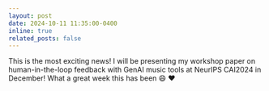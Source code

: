 ```yaml
---
layout: post
date: 2024-10-11 11:35:00-0400
inline: true
related_posts: false
---
```


This is the most exciting news! I will be presenting my workshop paper on human-in-the-loop feedback with GenAI music tools at NeurIPS CAI2024 in December! What a great week this has been :smile:	:heart: